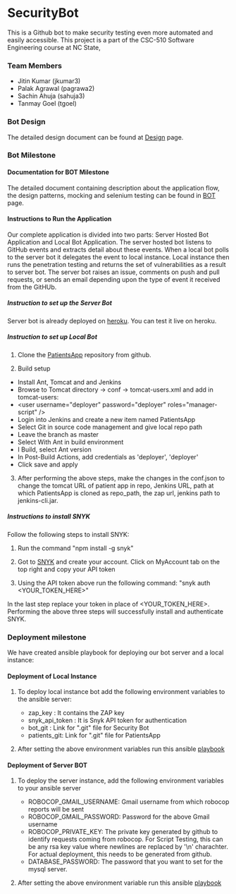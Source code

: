 # SecurityBot

This is a Github bot to make security testing even more automated and easily accessible. This project is a part of the CSC-510 Software Engineering course at NC State,

### Team Members
* Jitin Kumar (jkumar3)
* Palak Agrawal (pagrawa2)
* Sachin Ahuja (sahuja3)
* Tanmay Goel (tgoel)

### Bot Design

The detailed design document can be found at [Design](DESIGN.md) page.

### Bot Milestone

#### Documentation for BOT Milestone

The detailed document containing description about the application flow, the design patterns, mocking and selenium testing can be found in [BOT](https://github.com/goeltanmay/SecurityBot/blob/master/BOT.md) page.

#### Instructions to Run the Application

Our complete application is divided into two parts: Server Hosted Bot Application and Local Bot Application. The server hosted bot listens to GitHub events and extracts detail about these events. When a local bot polls to the server bot it delegates the event to local instance. Local instance then runs the penetration testing and returns the set of vulnerabilities as a result to server bot. The server bot raises an issue, comments on push and pull requests, or sends an email depending upon the type of event it received from the GitHUb.

##### Instruction to set up the Server Bot

Server bot is already deployed on [heroku](http://desolate-fortress-49649.herokuapp.com/emailReport). You can test it live on heroku.

##### Instruction to set up Local Bot

1. Clone the [PatientsApp](https://github.com/goeltanmay/PatientsApp.git) repository from github.

2. Build setup
* Install Ant, Tomcat and and Jenkins  
* Browse to Tomcat directory -> conf -> tomcat-users.xml and add in tomcat-users:   
* \<user username="deployer" password="deployer" roles="manager-script" /\>  
* Login into Jenkins and create a new item named PatientsApp  
* Select Git in source code management and give local repo path  
* Leave the branch as master  
* Select With Ant in build environment
* I Build, select Ant version
* In Post-Build Actions, add credentials as 'deployer', 'deployer'
* Click save and apply

3. After performing the above steps, make the changes in the conf.json to change the tomcat URL of patient app in repo, Jenkins URL, path at which PatientsApp is cloned as repo_path, the zap url, jenkins path to jenkins-cli.jar.

##### Instructions to install SNYK

Follow the following steps to install SNYK:

1. Run the command "npm install -g snyk"

2. Got to [SNYK](https://snyk.io/create-organisation) and create your account. Click on MyAccount tab on the top right and copy your API token

3. Using the API token above run the following command: "snyk auth <YOUR_TOKEN_HERE>"

In the last step replace your token in place of <YOUR_TOKEN_HERE>. Performing the above three steps will successfully install and authenticate SNYK.

### Deployment milestone

We have created ansible playbook for deploying our bot server and a local instance:

#### Deployment of Local Instance

1. To deploy local instance bot add the following environment variables to the ansible server:

    * zap_key : It contains the ZAP key
    * snyk_api_token : It is Snyk API token for authentication
    * bot_git : Link for ".git" file for Security Bot
    * patients_git: Link for ".git" file for PatientsApp    

2. After setting the above environment variables run this ansible [playbook](https://github.com/goeltanmay/SecurityBot/blob/master/deployment/config_server/vagrant_data/jnk.yml)

#### Deployment of Server BOT

1. To deploy the server instance, add the following environment variables to your ansible server
    * ROBOCOP_GMAIL_USERNAME: Gmail username from which robocop reports will be sent
    * ROBOCOP_GMAIL_PASSWORD: Password for the above Gmail username
    * ROBOCOP_PRIVATE_KEY: The private key generated by github to identify requests coming from robocop. For Script Testing, this can be any rsa key value where newlines are replaced by '\n' charachter. For actual deployment, this needs to be generated from github.
    * DATABASE_PASSWORD: The password that you want to set for the mysql server.

2. After setting the above environment variable run this ansible [playbook](https://github.com/goeltanmay/SecurityBot/blob/master/ansible/deploy_server.yml)
